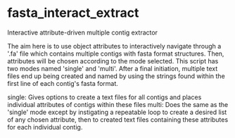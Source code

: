 # fasta_interact_extract
Interactive attribute-driven multiple contig extractor

The aim here is to use object attributes to interactively navigate through a '.fa' file which contains multiple contigs with fasta format structures. Then, attributes will be chosen according to the mode selected. This script has two modes named 'single' and 'multi'. After a final initiation, multiple text files end up being created and named by using the strings found within the first line of each contig's fasta format.

single: Gives options to create a text files for all contigs and places individual attributes of contigs within these files
multi:  Does the same as the 'single' mode except by instigating a repeatable loop to create a desired list of any chosen attribute, then to created text files containing these attributes for each individual contig.
